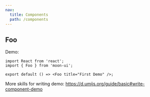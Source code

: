 ```yaml
---
nav:
  title: Components
  path: /components
---
```


## Foo

Demo:

```tsx
import React from 'react';
import { Foo } from 'moon-ui';

export default () => <Foo title="First Demo" />;
```

More skills for writing demo: https://d.umijs.org/guide/basic#write-component-demo
